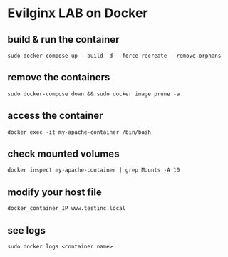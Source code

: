 # Evilginx LAB on Docker
## build & run the container
	
	sudo docker-compose up --build -d --force-recreate --remove-orphans

## remove the containers

	sudo docker-compose down && sudo docker image prune -a
	
## access the container

	docker exec -it my-apache-container /bin/bash

## check mounted volumes

	docker inspect my-apache-container | grep Mounts -A 10
	
## modify your host file

	docker_container_IP www.testinc.local


## see logs

	sudo docker logs <container name>

